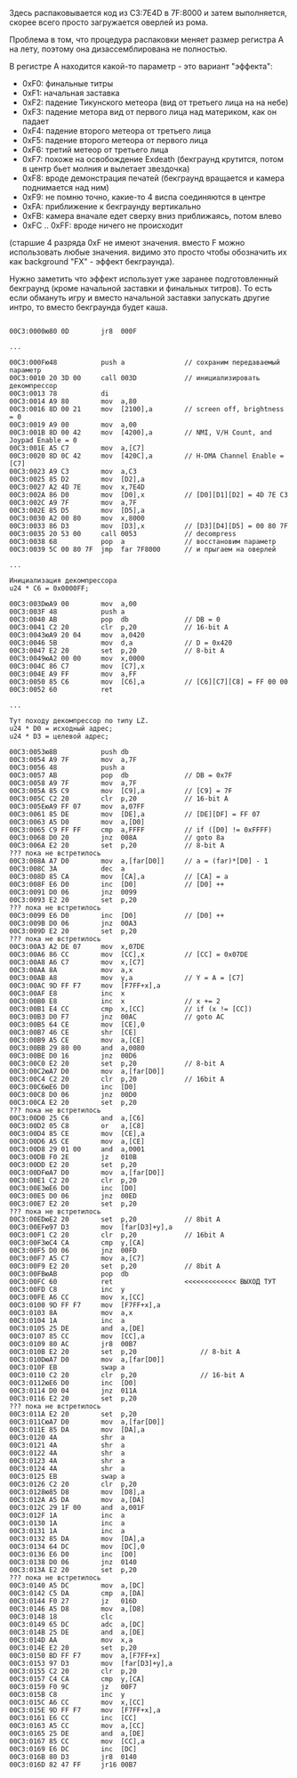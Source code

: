 Здесь распаковывается код из C3:7E4D в 7F:8000 и затем выполняется, скорее всего просто загружается оверлей из рома.

Проблема в том, что процедура распаковки меняет размер регистра A на лету, поэтому она дизассемблирована не полностью.

В регистре A находится какой-то параметр - это вариант "эффекта":

  * 0xF0: финальные титры
  * 0xF1: начальная заставка
  * 0xF2: падение Тикунского метеора (вид от третьего лица на на небе)
  * 0xF3: падение метора вид от первого лица над материком, как он падает
  * 0xF4: падение второго метеора от третьего лица
  * 0xF5: падение второго метеора от первого лица
  * 0xF6: третий метеор от третьего лица
  * 0xF7: похоже на освобождение Exdeath (бекграунд крутится, потом в центр бьет молния и вылетает звездочка)
  * 0xF8: вроде демонстрация печатей (бекграунд вращается и камера поднимается над ним)
  * 0xF9: не помню точно, какие-то 4 виспа соединяются в центре
  * 0xFA: приближение к бекграунду вертикально
  * 0xFB: камера вначале едет сверху вниз приближаясь, потом влево
  * 0xFC .. 0xFF: вроде ничего не происходит

(старшие 4 разряда 0xF не имеют значения. вместо F можно использовать любые значения. видимо это просто чтобы обозначить их как background "FX" - эффект бекграунда).

Нужно заметить что эффект использует уже заранее подготовленный бекграунд (кроме начальной заставки и финальных титров). То есть если обмануть игру и вместо начальной заставки запускать другие интро, то вместо бекграунда будет каша.


```

00C3:0000ю80 0D        jr8  000F

...

00C3:000Fю48           push a               // сохраним передаваемый параметр
00C3:0010 20 3D 00     call 003D            // инициализировать декомпрессор
00C3:0013 78           di
00C3:0014 A9 80        mov  a,80
00C3:0016 8D 00 21     mov  [2100],a        // screen off, brightness = 0
00C3:0019 A9 00        mov  a,00
00C3:001B 8D 00 42     mov  [4200],a        // NMI, V/H Count, and Joypad Enable = 0
00C3:001E A5 C7        mov  a,[C7]
00C3:0020 8D 0C 42     mov  [420C],a        // H-DMA Channel Enable = [C7]
00C3:0023 A9 C3        mov  a,C3
00C3:0025 85 D2        mov  [D2],a          
00C3:0027 A2 4D 7E     mov  x,7E4D
00C3:002A 86 D0        mov  [D0],x          // [D0][D1][D2] = 4D 7E C3
00C3:002C A9 7F        mov  a,7F
00C3:002E 85 D5        mov  [D5],a         
00C3:0030 A2 00 80     mov  x,8000
00C3:0033 86 D3        mov  [D3],x          // [D3][D4][D5] = 00 80 7F
00C3:0035 20 53 00     call 0053            // decompress
00C3:0038 68           pop  a               // восстановим параметр
00C3:0039 5C 00 80 7F  jmp  far 7F8000      // и прыгаем на оверлей

...

Инициализация декомпрессора
u24 * C6 = 0x0000FF;

00C3:003DюA9 00        mov  a,00
00C3:003F 48           push a
00C3:0040 AB           pop  db              // DB = 0
00C3:0041 C2 20        clr  p,20            // 16-bit A
00C3:0043юA9 20 04     mov  a,0420
00C3:0046 5B           mov  d,a             // D = 0x420
00C3:0047 E2 20        set  p,20            // 8-bit A
00C3:0049юA2 00 00     mov  x,0000
00C3:004C 86 C7        mov  [C7],x
00C3:004E A9 FF        mov  a,FF
00C3:0050 85 C6        mov  [C6],a          // [C6][C7][C8] = FF 00 00
00C3:0052 60           ret

...

Тут походу декомпрессор по типу LZ.
u24 * D0 = исходный адрес;
u24 * D3 = целевой адрес;

00C3:0053ю8B           push db
00C3:0054 A9 7F        mov  a,7F
00C3:0056 48           push a
00C3:0057 AB           pop  db              // DB = 0x7F
00C3:0058 A9 7F        mov  a,7F
00C3:005A 85 C9        mov  [C9],a          // [C9] = 7F
00C3:005C C2 20        clr  p,20            // 16-bit A
00C3:005EюA9 FF 07     mov  a,07FF
00C3:0061 85 DE        mov  [DE],a          // [DE][DF] = FF 07
00C3:0063 A5 D0        mov  a,[D0]
00C3:0065 C9 FF FF     cmp  a,FFFF          // if ([D0] != 0xFFFF)
00C3:0068 D0 20        jnz  008A            // goto 8a
00C3:006A E2 20        set  p,20            // 8-bit A
??? пока не встретилось
00C3:008A A7 D0        mov  a,[far[D0]]     // a = (far)*[D0] - 1
00C3:008C 3A           dec  a
00C3:008D 85 CA        mov  [CA],a          // [CA] = a
00C3:008F E6 D0        inc  [D0]            // [D0] ++
00C3:0091 D0 06        jnz  0099
00C3:0093 E2 20        set  p,20
??? пока не встретилось
00C3:0099 E6 D0        inc  [D0]            // [D0] ++
00C3:009B D0 06        jnz  00A3
00C3:009D E2 20        set  p,20
??? пока не встретилось
00C3:00A3 A2 DE 07     mov  x,07DE          
00C3:00A6 86 CC        mov  [CC],x          // [CC] = 0x07DE
00C3:00A8 A6 C7        mov  x,[C7]
00C3:00AA 8A           mov  a,x
00C3:00AB A8           mov  y,a             // Y = A = [C7]
00C3:00AC 9D FF F7     mov  [F7FF+x],a     
00C3:00AF E8           inc  x
00C3:00B0 E8           inc  x               // x += 2
00C3:00B1 E4 CC        cmp  x,[CC]          // if (x != [CC])
00C3:00B3 D0 F7        jnz  00AC            // goto AC
00C3:00B5 64 CE        mov  [CE],0
00C3:00B7 46 CE        shr  [CE]
00C3:00B9 A5 CE        mov  a,[CE]
00C3:00BB 29 80 00     and  a,0080
00C3:00BE D0 16        jnz  00D6
00C3:00C0 E2 20        set  p,20            // 8-bit A
00C3:00C2юA7 D0        mov  a,[far[D0]]
00C3:00C4 C2 20        clr  p,20            // 16bit A
00C3:00C6юE6 D0        inc  [D0]
00C3:00C8 D0 06        jnz  00D0
00C3:00CA E2 20        set  p,20
??? пока не встретилось
00C3:00D0 25 C6        and  a,[C6]
00C3:00D2 05 C8        or   a,[C8]
00C3:00D4 85 CE        mov  [CE],a
00C3:00D6 A5 CE        mov  a,[CE]
00C3:00D8 29 01 00     and  a,0001
00C3:00DB F0 2E        jz   010B
00C3:00DD E2 20        set  p,20
00C3:00DFюA7 D0        mov  a,[far[D0]]
00C3:00E1 C2 20        clr  p,20
00C3:00E3юE6 D0        inc  [D0]
00C3:00E5 D0 06        jnz  00ED
00C3:00E7 E2 20        set  p,20
??? пока не встретилось
00C3:00EDюE2 20        set  p,20            // 8bit A
00C3:00EFю97 D3        mov  [far[D3]+y],a
00C3:00F1 C2 20        clr  p,20            // 16bit A
00C3:00F3юC4 CA        cmp  y,[CA]
00C3:00F5 D0 06        jnz  00FD
00C3:00F7 A5 C7        mov  a,[C7]
00C3:00F9 E2 20        set  p,20            // 8bit A
00C3:00FBюAB           pop  db
00C3:00FC 60           ret                  <<<<<<<<<<<<< ВЫХОД ТУТ
00C3:00FD C8           inc  y
00C3:00FE A6 CC        mov  x,[CC]
00C3:0100 9D FF F7     mov  [F7FF+x],a
00C3:0103 8A           mov  a,x
00C3:0104 1A           inc  a
00C3:0105 25 DE        and  a,[DE]
00C3:0107 85 CC        mov  [CC],a
00C3:0109 80 AC        jr8  00B7
00C3:010B E2 20        set  p,20                // 8-bit A
00C3:010DюA7 D0        mov  a,[far[D0]]
00C3:010F EB           swap a
00C3:0110 C2 20        clr  p,20                // 16-bit A
00C3:0112юE6 D0        inc  [D0]
00C3:0114 D0 04        jnz  011A
00C3:0116 E2 20        set  p,20
??? пока не встретилось
00C3:011A E2 20        set  p,20
00C3:011CюA7 D0        mov  a,[far[D0]]
00C3:011E 85 DA        mov  [DA],a
00C3:0120 4A           shr  a
00C3:0121 4A           shr  a
00C3:0122 4A           shr  a
00C3:0123 4A           shr  a
00C3:0124 4A           shr  a
00C3:0125 EB           swap a
00C3:0126 C2 20        clr  p,20
00C3:0128ю85 D8        mov  [D8],a
00C3:012A A5 DA        mov  a,[DA]
00C3:012C 29 1F 00     and  a,001F
00C3:012F 1A           inc  a
00C3:0130 1A           inc  a
00C3:0131 1A           inc  a
00C3:0132 85 DA        mov  [DA],a
00C3:0134 64 DC        mov  [DC],0
00C3:0136 E6 D0        inc  [D0]
00C3:0138 D0 06        jnz  0140
00C3:013A E2 20        set  p,20
??? пока не встретилось
00C3:0140 A5 DC        mov  a,[DC]
00C3:0142 C5 DA        cmp  a,[DA]
00C3:0144 F0 27        jz   016D
00C3:0146 A5 D8        mov  a,[D8]
00C3:0148 18           clc
00C3:0149 65 DC        adc  a,[DC]
00C3:014B 25 DE        and  a,[DE]
00C3:014D AA           mov  x,a
00C3:014E E2 20        set  p,20
00C3:0150 BD FF F7     mov  a,[F7FF+x]
00C3:0153 97 D3        mov  [far[D3]+y],a
00C3:0155 C2 20        clr  p,20
00C3:0157 C4 CA        cmp  y,[CA]
00C3:0159 F0 9C        jz   00F7
00C3:015B C8           inc  y
00C3:015C A6 CC        mov  x,[CC]
00C3:015E 9D FF F7     mov  [F7FF+x],a
00C3:0161 E6 CC        inc  [CC]
00C3:0163 A5 CC        mov  a,[CC]
00C3:0165 25 DE        and  a,[DE]
00C3:0167 85 CC        mov  [CC],a
00C3:0169 E6 DC        inc  [DC]
00C3:016B 80 D3        jr8  0140
00C3:016D 82 47 FF     jr16 00B7
```